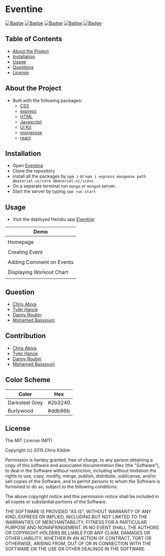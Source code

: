 # Eventine

[![Badge](https://img.shields.io/badge/License-MIT-blue)](https://opensource.org/licenses/MIT)
[![Badge](https://img.shields.io/badge/GitHub-chabivz-blueviolet?style=flat-square&logo=appveyor)](https://github.com/chabivz)
[![Badge](https://img.shields.io/badge/GitHub-tylerhance-brightgreen?style=flat-square&logo=appveyor)](https://github.com/tylerhance)
[![Badge](https://img.shields.io/badge/GitHub-DannyRoubin-lightgrey?style=flat-square&logo=appveyor)](https://github.com/DannyRoubin)
[![Badge](https://img.shields.io/badge/GitHub-MohamedB--01-red?style=flat-square&logo=appveyor)](https://github.com/MohamedB-01)
## Table of Contents

- [About the Project](#about-the-project)
- [Installation](#installation)
- [Usage](#usage)
- [Questions](#questions)
- [License](#License)

## About the Project


- Built with the following packages: 
  - [CSS](https://www.w3schools.com/css/)
  - [express](https://www.npmjs.com/package/express)
  - [HTML](https://www.w3schools.com/html/)
  - [Javascript](https://www.npmjs.com/package/CSS)
  - [UI Kit](https://getuikit.com/?ltclid=912db957-5ac5-43ac-bc9b-c4ede5155e75)
  - [mongoose](https://www.npmjs.com/package/mongoose)
  - [react](https://www.npmjs.com/package/react)


## Installation

- Open [Eventine](https://github.com/tylerhance/Eventine)
- Clone the repository
- install all the packages by `npm i` or `npm i express mongoose path @material-ui/core @material-ui/icons`
- On a separate terminal run `mongo` or `mongod` server.
- Start the server by typing `npm run start`

## Usage
- Visit the deployed Heroku app [Eventine](https://floating-brook-52751.herokuapp.com/)


|Demo|
|---|
|![]()|
|Homepage|
|![]()|
|Creating Event|
|![]()|
|Adding Comment on Events|
|![]()|
|Displaying Workout Chart|
|![]()|

## Question

- [Chris Abiva](https://github.com/Chabivz)
- [Tyler Hance](https://github.com/tylerhance)
- [Danny Roubin](https://github.com/DannyRoubin)
- [Mohamed Bassiouni](https://github.com/MohamedB-01)

## Contribution

- [Chris Abiva](https://github.com/Chabivz)
- [Tyler Hance](https://github.com/tylerhance)
- [Danny Roubin](https://github.com/DannyRoubin)
- [Mohamed Bassiouni](https://github.com/MohamedB-01)

## Color Scheme

|Color|Hex|
|---|---|
Darksteel Grey|#2b3240|
Burlywood|#ddb96b|
## License

The MIT License (MIT)

Copyright (c) 2015 Chris Kibble

Permission is hereby granted, free of charge, to any person obtaining a copy of this software and associated documentation files (the "Software"), to deal in the Software without restriction, including without limitation the rights to use, copy, modify, merge, publish, distribute, sublicense, and/or sell copies of the Software, and to permit persons to whom the Software is furnished to do so, subject to the following conditions:

The above copyright notice and this permission notice shall be included in all copies or substantial portions of the Software.

THE SOFTWARE IS PROVIDED "AS IS", WITHOUT WARRANTY OF ANY KIND, EXPRESS OR IMPLIED, INCLUDING BUT NOT LIMITED TO THE WARRANTIES OF MERCHANTABILITY, FITNESS FOR A PARTICULAR PURPOSE AND NONINFRINGEMENT. IN NO EVENT SHALL THE AUTHORS OR COPYRIGHT HOLDERS BE LIABLE FOR ANY CLAIM, DAMAGES OR OTHER LIABILITY, WHETHER IN AN ACTION OF CONTRACT, TORT OR OTHERWISE, ARISING FROM, OUT OF OR IN CONNECTION WITH THE SOFTWARE OR THE USE OR OTHER DEALINGS IN THE SOFTWARE.